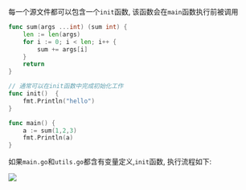 每一个源文件都可以包含一个`init`函数, 该函数会在`main`函数执行前被调用

```go
func sum(args ...int) (sum int) {
	len := len(args)
	for i := 0; i < len; i++ {
		sum += args[i]
	}
	return
}

// 通常可以在init函数中完成初始化工作
func init()  {
	fmt.Println("hello")
}

func main() {
	a := sum(1,2,3)
	fmt.Println(a)
}
```

如果`main.go`和`utils.go`都含有变量定义,`init`函数, 执行流程如下:

![](https://ws1.sinaimg.cn/large/006tNc79gy1g1twbkrgzrj30ir05nwem.jpg)